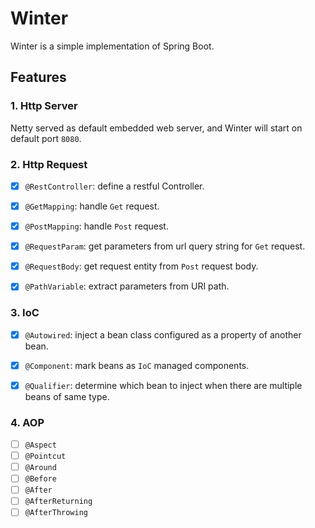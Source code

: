 # Winter

Winter is a simple implementation of Spring Boot.

## Features

### 1. Http Server

Netty served as default embedded web server, and Winter will start on default port `8080`.

### 2. Http Request

* [x] `@RestController`: define a restful Controller.
* [x] `@GetMapping`: handle `Get` request.
* [x] `@PostMapping`: handle `Post` request.
* [x] `@RequestParam`: get parameters from url query string for `Get` request.
* [x] `@RequestBody`: get request entity from `Post` request body.
* [x] `@PathVariable`: extract parameters from URI path.


### 3. IoC

* [x] `@Autowired`: inject a bean class configured as a property of another bean.
* [x] `@Component`: mark beans as `IoC` managed components. 
* [x] `@Qualifier`: determine which bean to inject when there are multiple beans of same type.


### 4. AOP

* [ ] `@Aspect`
* [ ] `@Pointcut`
* [ ] `@Around`
* [ ] `@Before`
* [ ] `@After`
* [ ] `@AfterReturning`
* [ ] `@AfterThrowing`